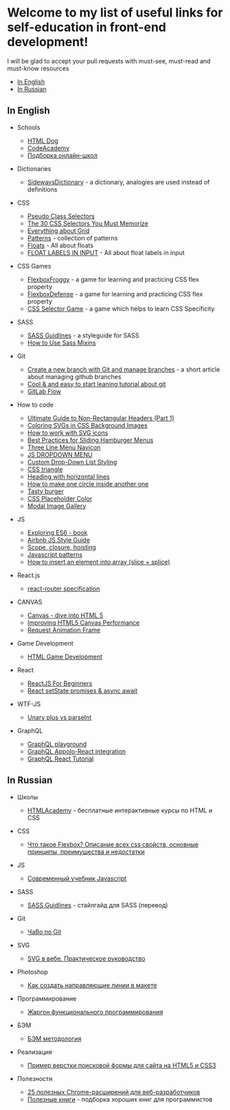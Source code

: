 # Welcome to my list of useful links for self-education in front-end development! 

I will be glad to accept your pull requests with must-see, must-read and must-know resources

- [In English](#in-english)
- [In Russian](#in-russian)


## In English
- Schools
  - [HTML Dog](http://htmldog.com/)
  - [CodeAcademy](https://www.codecademy.com/)
  - [Подборка онлайн-школ](https://tproger.ru/digest/ways-to-learn-how-to-code/)

- Dictionaries  
  - [SidewaysDictionary](https://sidewaysdictionary.com/) - a dictionary, analogies are used instead of definitions

- CSS
  - [Pseudo Class Selectors](https://css-tricks.com/pseudo-class-selectors/)
  - [The 30 CSS Selectors You Must Memorize](https://code.tutsplus.com/tutorials/the-30-css-selectors-you-must-memorize--net-16048)
  - [Everything about Grid](https://gridbyexample.com/)
  - [Patterns](https://www.toptal.com/designers/subtlepatterns/) - collection of patterns
  - [Floats](https://css-tricks.com/all-about-floats/) - All about floats
  - [FLOAT LABELS IN INPUT](https://css-tricks.com/float-labels-css/) - All about float labels in input

- CSS Games  
  - [FlexboxFroggy](http://flexboxfroggy.com/) - a game for learning and practicing CSS flex property 
  - [FlexboxDefense](http://www.flexboxdefense.com/) - a game for learning and practicing CSS flex property 
  - [CSS Selector Game](https://flukeout.github.io/) - a game which helps to learn CSS Specificity  

- SASS
  - [SASS Guidlines](https://sass-guidelin.es/) - a styleguide for SASS
  - [How to Use Sass Mixins](https://scotch.io/tutorials/how-to-use-sass-mixins)

- Git  
  - [Create a new branch with Git and manage branches](https://github.com/Kunena/Kunena-Forum/wiki/Create-a-new-branch-with-git-and-manage-branches) - a short article about managing github branches
  - [Cool & and easy to start leaning tutorial about git](https://githowto.com)
  - [GitLab Flow](https://about.gitlab.com/2014/09/29/gitlab-flow/)

- How to code  
  - [Ultimate Guide to Non-Rectangular Headers (Part 1)](https://codepen.io/ahmadnassri/post/non-rectangular-headers-part-1)
  - [Coloring SVGs in CSS Background Images](http://codepen.io/noahblon/post/coloring-svgs-in-css-background-images)
  - [How to work with SVG icons](https://fvsch.com/code/svg-icons/how-to/#section-styling)
  - [Best Practices for Sliding Hamburger Menus](https://webdesignledger.com/best-practices-for-hamburger-menus/)
  - [Three Line Menu Navicon](https://css-tricks.com/three-line-menu-navicon/)
  - [JS DROPDOWN MENU](https://www.selftaughtjs.com/building-javascript-dropdown-menus/)
  - [Custom Drop-Down List Styling](https://tympanus.net/codrops/2012/10/04/custom-drop-down-list-styling/)
  - [CSS triangle](https://css-tricks.com/snippets/css/css-triangle/)
  - [Heading with horizontal lines](http://vclever.com/blog/how-to-style-a-heading-with-horizontal-lines-either-side-using-css/)
  - [How to make one circle inside another one](https://jsfiddle.net/972SF/452/)
  - [Tasty burger](https://codepen.io/nelsonswork/pen/XbbJVx?page=1&)
  - [CSS Placeholder Color](http://htmlcolorcodes.com/tutorials/css-placeholder-color/)
  - [Modal Image Gallery](https://www.w3schools.com/howto/howto_js_lightbox.asp)

- JS
  - [Exploring ES6 - book](http://exploringjs.com/es6.html)
  - [Airbnb JS Style Guide](https://github.com/airbnb/javascript)
  - [Scope, closure, hoisting](https://codeburst.io/js-demystified-04-execution-context-97dea52c8ac6)
  - [Javascript patterns](https://proglib.io/p/javascript-patterns/)
  - [How to insert an element into array (slice + splice)](https://stackoverflow.com/questions/45147420/insert-object-into-array-at-specific-index-in-react)

- React.js
  - [react-router specification](https://reacttraining.com/react-router/web/example/recursive-paths)  

- CANVAS
  - [Canvas - dive into HTML 5](http://diveintohtml5.info/canvas.html#text)
  - [Improving HTML5 Canvas Performance](https://www.html5rocks.com/en/tutorials/canvas/performance/#toc-mul-canvas)
  - [Request Animation Frame](https://www.paulirish.com/2011/requestanimationframe-for-smart-animating/)

- Game Development
  - [HTML Game Development](http://html5gamedevelopment.com/)  

- React
  - [ReactJS For Beginners](https://blog.andrewray.me/reactjs-for-stupid-people/)
  - [React setState promises & async await](https://github.com/facebook/react/issues/2642)
  
- WTF-JS
  - [Unary plus vs parseInt](https://stackoverflow.com/questions/17106681/parseint-vs-unary-plus-when-to-use-which/17106702#17106702)
  
- GraphQL
  - [GraphQL playground](https://developer.github.com/v4/explorer/)
  - [GraphQL Appolo-React integration](https://www.apollographql.com/docs/react/)
  - [GraphQL React Tutorial](https://blog.hichroma.com/graphql-react-tutorial-part-1-6-d0691af25858)


## In Russian

- Школы
  - [HTMLAcademy](https://htmlacademy.ru/) - бесплатные интерактивные курсы по HTML и CSS

- CSS
  - [Что такое Flexbox? Описание всех css свойств, основные принципы, преимущества и недостатки](http://html5.by/blog/flexbox/) 

- JS
  - [Современный учебник Javascript](http://learn.javascript.ru/)  

- SASS  
  - [SASS Guidlines](https://sass-guidelin.es/ru/#section-48) - стайлгайд для SASS (перевод)

- Git
  - [ЧаВо по Git](http://firstaidgit.ru/#/)
- SVG
  - [SVG в вебе. Практическое руководство](https://svgontheweb.com/ru/#preparation)  

- Photoshop
  - [Как создать направляющие линии в макете](https://toster.ru/q/445763) 

- Программирование 
  - [Жаргон функционального программирования](https://habrahabr.ru/post/310172/)

- БЭМ
  - [БЭМ методология](https://ru.bem.info/methodology/quick-start/) 

- Реализация
  - [Пример верстки поисковой формы для сайта на HTML5 и CSS3](http://dimox.name/search-form-markup-html5-css3/)

- Полезности
  - [25 полезных Chrome-расширений для веб-разработчиков](https://vc.ru/p/25-chrome-extensions)
  - [Полезные книги](https://tproger.ru/books/best-books-for-programmers/) - подборка хороших книг для программистов

